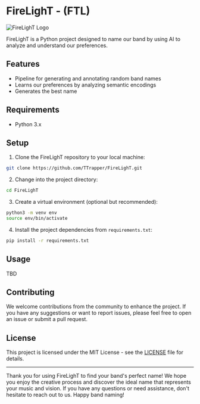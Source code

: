 # FireLighT - (FTL)

![FireLighT Logo](https://example.com/firelight-logo.png)

FireLighT is a Python project designed to name our band by using AI to analyze and understand our preferences.

## Features

- Pipeline for generating and annotating random band names
- Learns our preferences by analyzing semantic encodings
- Generates the best name

## Requirements

- Python 3.x

## Setup

1. Clone the FireLighT repository to your local machine:

```bash
git clone https://github.com/TTrapper/FireLighT.git
```

2. Change into the project directory:

```bash
cd FireLighT
```

3. Create a virtual environment (optional but recommended):

```bash
python3 -m venv env
source env/bin/activate
```

4. Install the project dependencies from `requirements.txt`:

```bash
pip install -r requirements.txt
```

## Usage

TBD

## Contributing

We welcome contributions from the community to enhance the project. If you have any suggestions or want to report issues, please feel free to open an issue or submit a pull request.

## License

This project is licensed under the MIT License - see the [LICENSE](LICENSE) file for details.

---

Thank you for using FireLighT to find your band's perfect name! We hope you enjoy the creative process and discover the ideal name that represents your music and vision. If you have any questions or need assistance, don't hesitate to reach out to us. Happy band naming!
